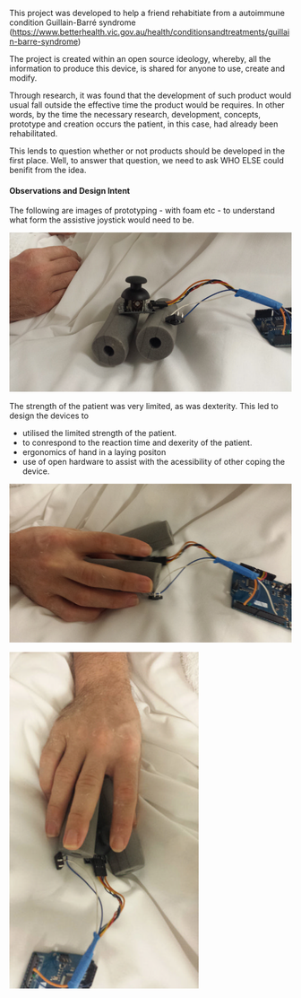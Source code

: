 
This project was developed to help a friend rehabitiate from a autoimmune condition Guillain-Barré syndrome (https://www.betterhealth.vic.gov.au/health/conditionsandtreatments/guillain-barre-syndrome)

The project is created within an open source ideology, whereby, all the information to produce this device, is shared for anyone to use, create and modify.

Through research, it was found that the development of such product would usual fall outside the effective time the product would be requires. In other words, by the time the necessary research, development, concepts, prototype and creation occurs the patient, in this case, had already been rehabilitated.

This lends to question whether or not products should be developed in the first place. Well, to answer that question, we need to ask WHO ELSE could benifit from the idea.

#### Observations and Design Intent
The following are images of prototyping - with foam etc - to understand what form the assistive joystick would need to be.

![](/img/Research/Image00001%20smaller.jpg)

The strength of the patient was very limited, as was dexterity. 
This led to design the devices to 
- utilised the limited strength of the patient.
- to conrespond to the reaction time and dexerity of the patient.
- ergonomics of hand in a laying positon
- use of open hardware to assist with the acessibility of other coping the device.

![](/img/Research/Image00002%20smaller.jpg)

![](/img/Research/Image00003%20smaller.jpg)

